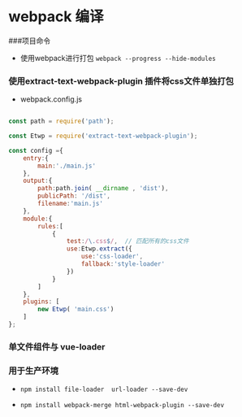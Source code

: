 # webpack 编译

 
###项目命令 
- 使用webpack进行打包   `webpack --progress --hide-modules `


###  使用**extract-text-webpack-plugin** 插件将css文件单独打包

- webpack.config.js

```javascript

const path = require('path');

const Etwp = require('extract-text-webpack-plugin');

const config ={
    entry:{
        main:'./main.js'
    },
    output:{
        path:path.join( __dirname , 'dist'),
        publicPath: '/dist',
        filename:'main.js'
    },
    module:{
        rules:[
            {
                test:/\.css$/,  // 匹配所有的css文件
                use:Etwp.extract({
                    use:'css-loader',
                    fallback:'style-loader'
                })
            }
        ]
    },
    plugins: [
        new Etwp( 'main.css')
    ]
};


```

### 单文件组件与 vue-loader



### 用于生产环境

- `npm install file-loader  url-loader --save-dev`

- `npm install webpack-merge html-webpack-plugin --save-dev`
